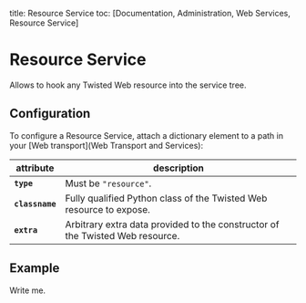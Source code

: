 title: Resource Service
toc: [Documentation, Administration, Web Services, Resource Service]

# Resource Service

Allows to hook any Twisted Web resource into the service tree.

## Configuration

To configure a Resource Service, attach a dictionary element to a path in your [Web transport](Web Transport and Services):

attribute | description
---|---
**`type`** | Must be `"resource"`.
**`classname`** | Fully qualified Python class of the Twisted Web resource to expose.
**`extra`** | Arbitrary extra data provided to the constructor of the Twisted Web resource.

## Example

Write me.